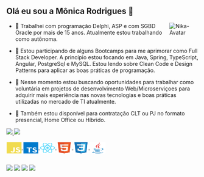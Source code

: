 <h2>Olá eu sou a Mônica Rodrigues 👋 </h2>
<img align="right" alt="Nika-Avatar" height="15%" width="15%" src="https://user-images.githubusercontent.com/79426510/132617836-aff40102-920b-4dc8-b79b-be1977bc40db.png">

- 🔭 Trabalhei com programação Delphi, ASP e com SGBD Oracle por mais de 15 anos. Atualmente estou trabalhando como autônoma. 

- 🌱 Estou participando de alguns Bootcamps para me aprimorar como Full Stack Developer. 
     A princípio estou focando em Java, Spring, TypeScript, Angular, PostgreSql e MySQL.
     Estou lendo sobre Clean Code e Design Patterns para aplicar as boas práticas de programação.
     
- 👯 Nesse momento estou buscando oportunidades para trabalhar como voluntária em projetos de desenvolvimento Web/Microserviçoes para adquirir mais experiência nas novas      tecnologias e boas práticas utilizadas no mercado de TI atualmente.

- 👯 Também estou disponível para contratação CLT ou PJ no formato presencial, Home Office ou Híbrido.

<div>
  <a href="https://github.com/nikasr">
  <img height="180em" src="https://github-readme-stats.vercel.app/api?username=nikasr&show_icons=true&theme=dracula&include_all_commits=true&count_private=true"/>
  <img height="180em" src="https://github-readme-stats.vercel.app/api/top-langs/?username=nikasr&layout=compact&langs_count=7&theme=dracula"/>
</div>
     
<div style="display: inline_block"><br>
  <img align="center" alt="Nika-Js" height="30" width="40" src="https://raw.githubusercontent.com/devicons/devicon/master/icons/javascript/javascript-plain.svg">
  <img align="center" alt="Nika-Ts" height="30" width="40" src="https://raw.githubusercontent.com/devicons/devicon/master/icons/typescript/typescript-plain.svg">
  <img align="center" alt="Nika-React" height="30" width="40" src="https://raw.githubusercontent.com/devicons/devicon/master/icons/react/react-original.svg">
  <img align="center" alt="Nika-HTML" height="30" width="40" src="https://raw.githubusercontent.com/devicons/devicon/master/icons/html5/html5-original.svg">
  <img align="center" alt="Nika-CSS" height="30" width="40" src="https://raw.githubusercontent.com/devicons/devicon/master/icons/css3/css3-original.svg">
  <img align="center" alt="Nika-Python" height="30" width="40" src="https://raw.githubusercontent.com/devicons/devicon/master/icons/java/java-original.svg">
</div>
     
##
     
<div> 
  <a href="https://wa.me/5521997993065" target="_blank"><img src="https://img.shields.io/badge/WhatsApp-25D366?style=for-the-badge&logo=whatsapp&logoColor=white" target="_blank"></a>
  <a href="https://www.instagram.com/nikarodrigues2007" target="_blank"><img src="https://img.shields.io/badge/-Instagram-%23E4405F?style=for-the-badge&logo=instagram&logoColor=white" target="_blank"></a>
  <a href = "mailto:msrodrigues68@hotmail.com"><img src="https://img.shields.io/badge/-Hotmail-%53333?style=for-the-badge&logo=hotmail&logoColor=white" target="_blank"></a>
  <a href="https://www.linkedin.com/in/monica-rodrigues-1206" target="_blank"><img src="https://img.shields.io/badge/-LinkedIn-%230077B5?style=for-the-badge&logo=linkedin&logoColor=white" target="_blank"></a> 
 
 ##
      
</div>
